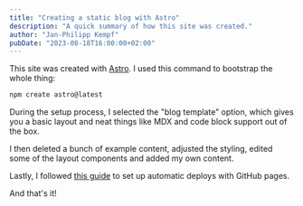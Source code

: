 ```yaml
---
title: "Creating a static blog with Astro"
description: "A quick summary of how this site was created."
author: "Jan-Philipp Kempf"
pubDate: "2023-08-18T16:00:00+02:00"
---
```


This site was created with [Astro](https://astro.build/). I used this command to bootstrap the whole thing:

```bash
npm create astro@latest
```

During the setup process, I selected the "blog template" option, which gives you a basic layout and neat things like MDX and code block support out of the box.

I then deleted a bunch of example content, adjusted the styling, edited some of the layout components and added my own content.

Lastly, I followed [this guide](https://docs.astro.build/en/guides/deploy/github/) to set up automatic deploys with GitHub pages.

And that's it!
